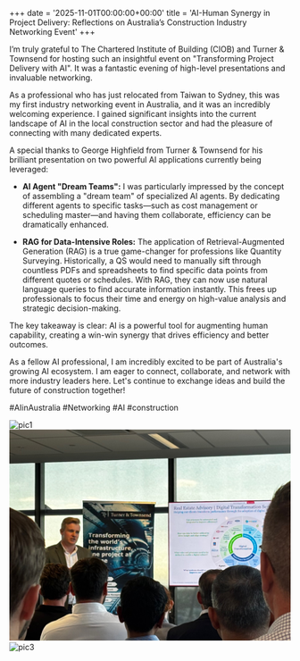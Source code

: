 +++
date = '2025-11-01T00:00:00+00:00'
title = 'AI-Human Synergy in Project Delivery: Reflections on Australia’s Construction Industry Networking Event'
+++

I’m truly grateful to The Chartered Institute of Building (CIOB) and Turner & Townsend for hosting such an insightful event on "Transforming Project Delivery with AI". It was a fantastic evening of high-level presentations and invaluable networking.

As a professional who has just relocated from Taiwan to Sydney, this was my first industry networking event in Australia, and it was an incredibly welcoming experience. I gained significant insights into the current landscape of AI in the local construction sector and had the pleasure of connecting with many dedicated experts.

A special thanks to George Highfield from Turner & Townsend for his brilliant presentation on two powerful AI applications currently being leveraged:

* **AI Agent "Dream Teams":** I was particularly impressed by the concept of assembling a "dream team" of specialized AI agents. By dedicating different agents to specific tasks—such as cost management or scheduling master—and having them collaborate, efficiency can be dramatically enhanced.

* **RAG for Data-Intensive Roles:** The application of Retrieval-Augmented Generation (RAG) is a true game-changer for professions like Quantity Surveying. Historically, a QS would need to manually sift through countless PDFs and spreadsheets to find specific data points from different quotes or schedules. With RAG, they can now use natural language queries to find accurate information instantly. This frees up professionals to focus their time and energy on high-value analysis and strategic decision-making.

The key takeaway is clear: AI is a powerful tool for augmenting human capability, creating a win-win synergy that drives efficiency and better outcomes.

As a fellow AI professional, I am incredibly excited to be part of Australia's growing AI ecosystem. I am eager to connect, collaborate, and network with more industry leaders here. Let's continue to exchange ideas and build the future of construction together!

#AIinAustralia #Networking #AI #construction

![pic1](pic1.jpeg)
![pic2](pic2.jpeg)
![pic3](pic3.jpeg)
